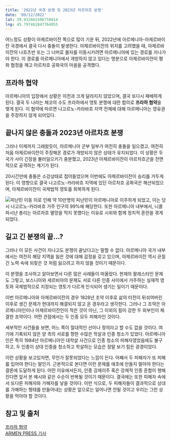 ```yaml
---
title: '2022년 국경 분쟁 및 2023년 아르차흐 분쟁'
date: '09/12/2022'
lat: 39.932861506759814
lng: 45.797461847764055
---
```


어느정도 상황이 아제르바이잔 쪽으로 많이 기운 뒤,
2022년에 아르메니아-아제르바이잔 국경에서 결국 다시 충돌이 발생한다.
아제르바이잔의 위치를 고려했을 때, 아제르바이잔의 나흐츠반 또는 그 너머로 물자를 이동시키려면 아르메니아에 있는 경로를 지나가야 한다.
이 경로를 아르메니아에서 개방하지 않고 있다는 명분으로 아제르바이잔이 평화 협정을 깨고 아르차흐 공화국의 마을을 공격했다.

## 프라하 협약
아르메니아의 입장에서 상황은 이전과 크게 달라지지 않았으며, 결국 또다시 패배하게 된다.
결국 두 나라는 체코의 수도 프라하에서 영토 분쟁에 대한 합의로 **프라하 협약**을 맺게 된다.
이 협약에 따르면 나고르노-카라바흐 지역 전체에 대해 아르메니아는 영유권을 주장하지 않게 되어있다.

## 끝나지 않은 충돌과 2023년 아르차흐 분쟁
그러나 이제까지 그래왔듯이, 아르메니아 군부 일부가 여전히 충돌을 일으켰고,
여전히 처음 아제르바이잔이 주장해온 경로가 개방되지 않은 상태가 유지되었다.
이 상황은 두 국가 사이 긴장을 불러일으키기 충분했고, 2023년 아제르바이잔이 아르차흐군을 전면적으로 공격하는 계기가 된다.

20시간만에 충돌은 소강상태로 접어들었으며 이번에도 아제르바이잔이 승리를 거두게 된다.
이 영향으로 결국 나고르노-카라바흐 지역에 있던 아르차흐 공화국은 해산되었으며,
아제르바이잔이 국제법적 영토를 회복하게 된다.

![피난민 이동](war_events/movement.webp)
이로 인해 약 10만명의 피난민이 아르메니아로 이주하게 되었고, 이는 당시 나고르노-카라바흐 거주 인구의 99%에 해당한다.
또한 아르메니아 내부에서, 니콜 파시냔 총리는 아르차흐 멸망을 막지 못했다는 이유로 시위와 함께 정치적 혼란을 겪게 되었다.

## 길고 긴 분쟁의 끝...?

그러나 이 모든 사건이 지나고도 분쟁이 끝났다고는 말할 수 없다.
아르메니아 국가 내부에서는 여전히 해당 지역을 잃은 것에 대해 감정을 갖고 있으며,
아제르바이잔 역시 끈질긴 노력 속에 되찾은 것 처럼 잃으려고 하지 않을 것이기 때문이다.

이 분쟁을 조사하고 알아보면서 다른 많은 사례들이 떠올랐다.
현재의 팔레스타인 문제도 그렇고, 보스니아와 세르비아의 문제도
서로 다른 인종 사이에서 거주하는 실재적 영토와 국제법적으로 지정되는 영토가 다르게 인식되어 생기는 일이기 때문이다.

이번 아르메니아와 아제르바이잔의 경우 1828년 조약 이후로 삶의 터전이 뒤섞여버린 이후로 생긴 문제가 현대까지 해결되지 않고 온 경우라고 생각한다.
그러나 그 조약은 아르메니아인이나 아제르바이잔인이 적은 것이 아닌, 그 이외의 힘이 강한 두 외부인이 체결한 조약이다.
어떤 관점에서는 두 인종 모두 피해자인 것이다.

세부적인 사건들을 보면, 어느 쪽이 절대적인 선이나 정의라고 할 수도 없을 것이다.
여기에 기록되지 않은 양 측의 서로를 향한 수많은 학살과 인종 청소가 있었다.
아르메니아인은 특히 1984년 아르메니아인 대학살 사건으로 인종 청소의 피해자였었음에도 불구하고,
두 인종이 상대 인종을 청소하고 학살하는 모습은 정말 보기 힘든 광경이었다.

이런 상황을 보고있자면, 무언가 잘못되었다는 느낌이 든다. 어째서 두 피해자가 또 피해를 입어야 한다는 말인가.
근본적으로 본다면 이런 문제를 애초에 만들지 말아야 한다는 결론에 도달하게 된다.
어떤 이유에서든지, 인종 강제이주 혹은 강제적 인종 혼합이 행해진다면 앞서 본 예시와 같은 수순이 반복될 것이기 때문이다.
결국에는 또한 피해자 속에서 또다른 피해자와 가해자를 낳을 것이다.
이런 식으로, 두 피해자들이 결과적으로 상대를 가해하는 형태를 만들어내는 상황은 앞으로는 일어나면 안될 것이고 우리는 그런 상황을 막아야 할 것이다.


## 참고 및 출처
[프라하 협약](https://www.consilium.europa.eu/en/press/press-releases/2022/10/07/statement-following-quadrilateral-meeting-between-president-aliyev-prime-minister-pashinyan-president-macron-and-president-michel-6-october-2022/)  
[ARMEN PRESS 기사](https://armenpress.am/en/article/1121072)
